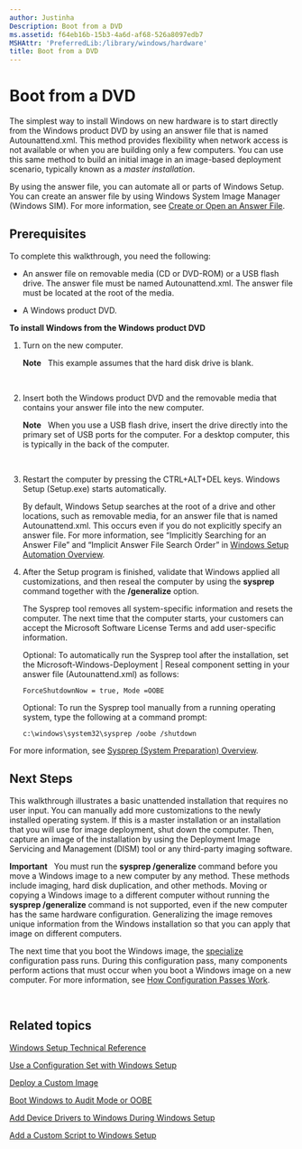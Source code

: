```yaml
---
author: Justinha
Description: Boot from a DVD
ms.assetid: f64eb16b-15b3-4a6d-af68-526a8097edb7
MSHAttr: 'PreferredLib:/library/windows/hardware'
title: Boot from a DVD
---
```


# Boot from a DVD


The simplest way to install Windows on new hardware is to start directly from the Windows product DVD by using an answer file that is named Autounattend.xml. This method provides flexibility when network access is not available or when you are building only a few computers. You can use this same method to build an initial image in an image-based deployment scenario, typically known as a *master installation*.

By using the answer file, you can automate all or parts of Windows Setup. You can create an answer file by using Windows System Image Manager (Windows SIM). For more information, see [Create or Open an Answer File](https://msdn.microsoft.com/library/windows/hardware/dn915085).

## <span id="Prerequisites"></span><span id="prerequisites"></span><span id="PREREQUISITES"></span>Prerequisites


To complete this walkthrough, you need the following:

-   An answer file on removable media (CD or DVD-ROM) or a USB flash drive. The answer file must be named Autounattend.xml. The answer file must be located at the root of the media.

-   A Windows product DVD.

**To install Windows from the Windows product DVD**

1.  Turn on the new computer.

    **Note**  
    This example assumes that the hard disk drive is blank.

     

2.  Insert both the Windows product DVD and the removable media that contains your answer file into the new computer.

    **Note**  
    When you use a USB flash drive, insert the drive directly into the primary set of USB ports for the computer. For a desktop computer, this is typically in the back of the computer.

     

3.  Restart the computer by pressing the CTRL+ALT+DEL keys. Windows Setup (Setup.exe) starts automatically.

    By default, Windows Setup searches at the root of a drive and other locations, such as removable media, for an answer file that is named Autounattend.xml. This occurs even if you do not explicitly specify an answer file. For more information, see “Implicitly Searching for an Answer File” and “Implicit Answer File Search Order” in [Windows Setup Automation Overview](windows-setup-automation-overview.md).

4.  After the Setup program is finished, validate that Windows applied all customizations, and then reseal the computer by using the **sysprep** command together with the **/generalize** option.

    The Sysprep tool removes all system-specific information and resets the computer. The next time that the computer starts, your customers can accept the Microsoft Software License Terms and add user-specific information.

    Optional: To automatically run the Sysprep tool after the installation, set the Microsoft-Windows-Deployment | Reseal component setting in your answer file (Autounattend.xml) as follows:

    `ForceShutdownNow = true, Mode =OOBE`

    Optional: To run the Sysprep tool manually from a running operating system, type the following at a command prompt:

    `c:\windows\system32\sysprep /oobe /shutdown`

For more information, see [Sysprep (System Preparation) Overview](sysprep--system-preparation--overview.md).

## <span id="Next_Steps"></span><span id="next_steps"></span><span id="NEXT_STEPS"></span>Next Steps


This walkthrough illustrates a basic unattended installation that requires no user input. You can manually add more customizations to the newly installed operating system. If this is a master installation or an installation that you will use for image deployment, shut down the computer. Then, capture an image of the installation by using the Deployment Image Servicing and Management (DISM) tool or any third-party imaging software.

**Important**  
You must run the **sysprep /generalize** command before you move a Windows image to a new computer by any method. These methods include imaging, hard disk duplication, and other methods. Moving or copying a Windows image to a different computer without running the **sysprep /generalize** command is not supported, even if the new computer has the same hardware configuration. Generalizing the image removes unique information from the Windows installation so that you can apply that image on different computers.

The next time that you boot the Windows image, the [specialize](specialize.md) configuration pass runs. During this configuration pass, many components perform actions that must occur when you boot a Windows image on a new computer. For more information, see [How Configuration Passes Work](how-configuration-passes-work.md).

 

## <span id="related_topics"></span>Related topics


[Windows Setup Technical Reference](windows-setup-technical-reference.md)

[Use a Configuration Set with Windows Setup](use-a-configuration-set-with-windows-setup.md)

[Deploy a Custom Image](deploy-a-custom-image.md)

[Boot Windows to Audit Mode or OOBE](boot-windows-to-audit-mode-or-oobe.md)

[Add Device Drivers to Windows During Windows Setup](add-device-drivers-to-windows-during-windows-setup.md)

[Add a Custom Script to Windows Setup](add-a-custom-script-to-windows-setup.md)

 

 







